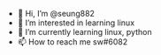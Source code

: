 - 👋 Hi, I’m @seung882
- 👀 I’m interested in learning linux
- 🌱 I’m currently learning linux, python
- 📫 How to reach me sw#6082

